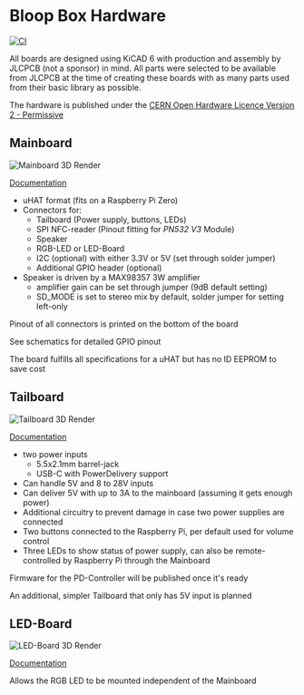 # Bloop Box Hardware

[![CI](https://github.com/bloop-box/bloop-box-hardware/actions/workflows/ci.yml/badge.svg)](https://github.com/bloop-box/bloop-box-hardware/actions/workflows/ci.yml)

All boards are designed using KiCAD 6 with production and assembly by JLCPCB (not a sponsor) in mind. All parts were selected to be available from JLCPCB at the time of creating these boards with as many parts used from their basic library as possible.

The hardware is published under the [CERN Open Hardware Licence Version 2 - Permissive](LICENSES/CERN-OHL-P-2.0.txt)

## Mainboard

![Mainboard 3D Render](https://bloop-box.github.io/bloop-box-hardware/Mainboard/3D/BloopBox%20Mainboard-3D_top_1.0.png)

[Documentation](https://bloop-box.github.io/bloop-box-hardware/Mainboard)

- uHAT format (fits on a Raspberry Pi Zero)
- Connectors for:
  - Tailboard (Power supply, buttons, LEDs)
  - SPI NFC-reader (Pinout fitting for *PN532 V3* Module)
  - Speaker
  - RGB-LED or LED-Board
  - I2C (optional) with either 3.3V or 5V (set through solder jumper)
  - Additional GPIO header (optional)
- Speaker is driven by a MAX98357 3W amplifier
  - amplifier gain can be set through jumper (9dB default setting)
  - SD_MODE is set to stereo mix by default, solder jumper for setting left-only 

Pinout of all connectors is printed on the bottom of the board

See schematics for detailed GPIO pinout

The board fulfills all specifications for a uHAT but has no ID EEPROM to save cost

## Tailboard

![Tailboard 3D Render](https://bloop-box.github.io/bloop-box-hardware/Tailboard/3D/BloopBox%20Tailboard-3D_top_1.0.png)

[Documentation](https://bloop-box.github.io/bloop-box-hardware/Tailboard)

- two power inputs
  - 5.5x2.1mm barrel-jack
  - USB-C with PowerDelivery support
- Can handle 5V and 8 to 28V inputs 
- Can deliver 5V with up to 3A to the mainboard (assuming it gets enough power)
- Additional circuitry to prevent damage in case two power supplies are connected
- Two buttons connected to the Raspberry Pi, per default used for volume control
- Three LEDs to show status of power supply, can also be remote-controlled by Raspberry Pi through the Mainboard

Firmware for the PD-Controller will be published once it's ready

An additional, simpler Tailboard that only has 5V input is planned 

## LED-Board

![LED-Board 3D Render](https://bloop-box.github.io/bloop-box-hardware/LED-Board/3D/BloopBox%20LED-Board-3D_top_1.0.png)

[Documentation](https://bloop-box.github.io/bloop-box-hardware/LED-Board)

Allows the RGB LED to be mounted independent of the Mainboard
